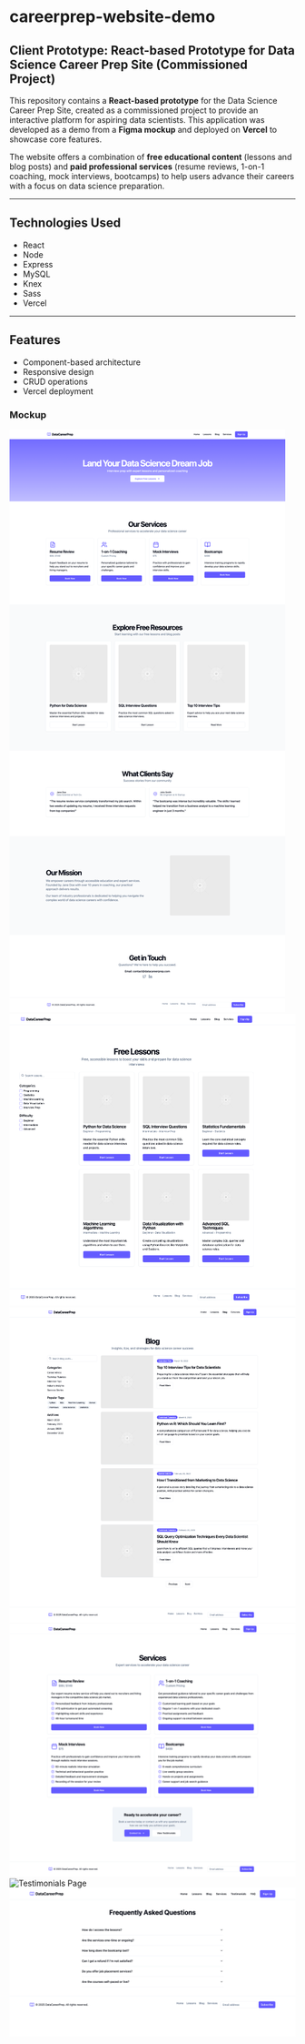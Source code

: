 # careerprep-website-demo

## Client Prototype: React-based Prototype for Data Science Career Prep Site (Commissioned Project)
This repository contains a **React-based prototype** for the Data Science Career Prep Site, created as a commissioned project to provide an interactive platform for aspiring data scientists. This application was developed as a demo from a **Figma mockup** and deployed on **Vercel** to showcase core features.

The website offers a combination of **free educational content** (lessons and blog posts) and **paid professional services** (resume reviews, 1-on-1 coaching, mock interviews, bootcamps) to help users advance their careers with a focus on data science preparation.

---

## Technologies Used
- React
- Node
- Express
- MySQL
- Knex
- Sass
- Vercel

---

## Features
- Component-based architecture
- Responsive design
- CRUD operations
- Vercel deployment

### Mockup

![Home Page](./assets/images/homepage.png)
![Lessons Page](./assets/images/lessonspage.png)
![Blog Page](./assets/images/blogpage.png)
![Services Page](./assets/images/servicespage.png)
![Testimonials Page](./assets/images/tesimonialspage.png)
![FAQ Page](./assets/images/FAQpage.png)